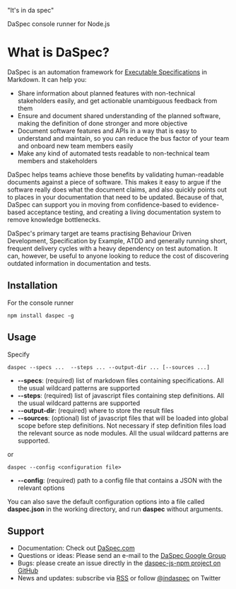 "It's in da spec"

DaSpec console runner for Node.js

# What is DaSpec?

DaSpec is an automation framework for [Executable Specifications](http://daspec.com/guides/executable_specifications.html) in Markdown. It can help you:

* Share information about planned features with non-technical stakeholders easily, and get actionable unambiguous feedback from them 
* Ensure and document shared understanding of the planned software, making the definition of done stronger and more objective
* Document software features and APIs in a way that is easy to understand and maintain, so you can reduce the bus factor of your team and onboard new team members easily
* Make any kind of automated tests readable to non-technical team members and stakeholders

DaSpec helps teams achieve those benefits by validating human-readable documents against a piece of software. This makes it easy to argue if the software really does what the document claims, and also quickly points out to places in your documentation that need to be updated. Because of that, DaSpec can support you in moving from  confidence-based to evidence-based acceptance testing, and creating a living documentation system to remove knowledge bottlenecks.

DaSpec's primary target are teams practising Behaviour Driven Development, Specification by Example, ATDD and generally running short, frequent delivery cycles with a heavy dependency on test automation. It can, however, be useful to anyone looking to reduce the cost of discovering outdated information in documentation and tests. 

## Installation

For the console runner

    npm install daspec -g

## Usage

Specify 

    daspec --specs ...  --steps ... --output-dir ... [--sources ...]

* __--specs__: (required) list of markdown files containing specifications. All the usual wildcard patterns are supported
* __--steps__: (required) list of javascript files containing step definitions. All the usual wildcard patterns are supported
* __--output-dir__: (required) where to store the result files
* __--sources__: (optional) list of javascript files that will be loaded into global scope before step definitions. Not necessary if step definition files load the relevant source as node modules. All the usual wildcard patterns are supported.

or 

	daspec --config <configuration file>

* __--config__: (required) path to a config file that contains a JSON with the relevant options

You can also save the default configuration options into a file called __daspec.json__ in the working directory, and run __daspec__ without arguments.

## Support

* Documentation: Check out [DaSpec.com](http://daspec.com)
* Questions or ideas: Please send an e-mail to the [DaSpec Google Group](https://groups.google.com/forum/#!forum/daspec)
* Bugs: please create an issue directly in the [daspec-js-npm project on GitHub](https://github.com/daspec/daspec-js-npm/issues)
* News and updates: subscribe via [RSS](http://daspec.com/feed.xml) or follow [@indaspec](https://twitter.com/indaspec) on Twitter
